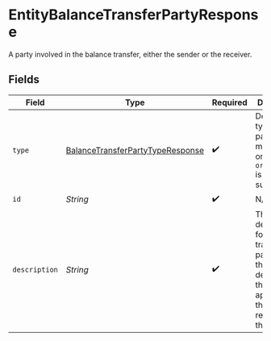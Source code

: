 # EntityBalanceTransferPartyResponse

A party involved in the balance transfer, either the sender or the receiver.


## Fields

| Field                                                                                                                            | Type                                                                                                                             | Required                                                                                                                         | Description                                                                                                                      | Example                                                                                                                          |
| -------------------------------------------------------------------------------------------------------------------------------- | -------------------------------------------------------------------------------------------------------------------------------- | -------------------------------------------------------------------------------------------------------------------------------- | -------------------------------------------------------------------------------------------------------------------------------- | -------------------------------------------------------------------------------------------------------------------------------- |
| `type`                                                                                                                           | [BalanceTransferPartyTypeResponse](../../models/components/BalanceTransferPartyTypeResponse.md)                                  | :heavy_check_mark:                                                                                                               | Defines the type of the party. At the moment, only `organization` is supported.                                                  | organization                                                                                                                     |
| `id`                                                                                                                             | *String*                                                                                                                         | :heavy_check_mark:                                                                                                               | N/A                                                                                                                              | org_1234567                                                                                                                      |
| `description`                                                                                                                    | *String*                                                                                                                         | :heavy_check_mark:                                                                                                               | The transfer description for the transfer party. This is the description that will appear in the financial reports of the party. | Invoice fee                                                                                                                      |